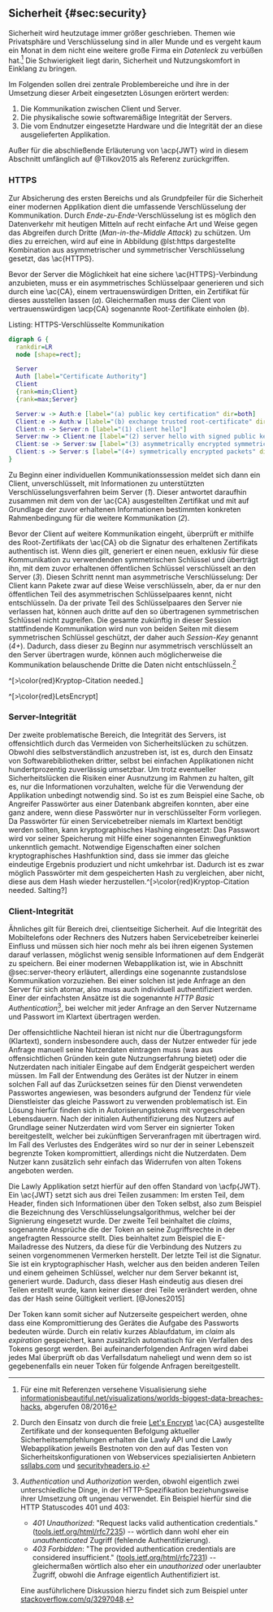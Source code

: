 ## Sicherheit {#sec:security}
Sicherheit wird heutzutage immer größer geschrieben. Themen wie Privatsphäre und Verschlüsselung sind in aller Munde und es vergeht kaum ein Monat in dem nicht eine weitere große Firma ein *Datenleck* zu verbüßen hat.[^justanotherbreach] Die Schwierigkeit liegt darin, Sicherheit und Nutzungskomfort in Einklang zu bringen.

[^justanotherbreach]: Für eine mit Referenzen versehene Visualisierung siehe [informationisbeautiful.net/visualizations/worlds-biggest-data-breaches-hacks](http://www.informationisbeautiful.net/visualizations/worlds-biggest-data-breaches-hacks), abgerufen 08/2016

Im Folgenden sollen drei zentrale Problembereiche und ihre in der Umsetzung dieser Arbeit eingesetzten Lösungen erörtert werden:

  1. Die Kommunikation zwischen Client und Server.
  2. Die physikalische sowie softwaremäßige Integrität der Servers.
  3. Die vom Endnutzer eingesetzte Hardware und die Integrität der an diese ausgelieferten Applikation.

Außer für die abschließende Erläuterung von \acp{JWT} wird in diesem Abschnitt umfänglich auf @Tilkov2015 als Referenz zurückgriffen.

### HTTPS
Zur Absicherung des ersten Bereichs und als Grundpfeiler für die Sicherheit einer modernen Applikation dient die umfassende Verschlüsselung der Kommunikation. Durch *Ende-zu-Ende*-Verschlüsselung ist es möglich den Datenverkehr mit heutigen Mitteln auf recht einfache Art und Weise gegen das Abgreifen durch Dritte (*Man-in-the-Middle Attack*) zu schützen. Um dies zu erreichen, wird auf eine in Abbildung @lst:https dargestellte Kombination aus asymmetrischer und symmetrischer Verschlüsselung gesetzt, das \ac{HTTPS}.

Bevor der Server die Möglichkeit hat eine sichere \ac{HTTPS}-Verbindung anzubieten, muss er ein asymmetrisches Schlüsselpaar generieren und sich durch eine \ac{CA}, einem vertrauenswürdigen Dritten, ein Zertifikat für dieses ausstellen lassen (*a*). Gleichermaßen muss der Client von vertrauenswürdigen \acp{CA} sogenannte Root-Zertifikate einholen (*b*).

Listing: HTTPS-Verschlüsselte Kommunikation

```{.dot #lst:https}
digraph G {
  rankdir=LR
  node [shape=rect];

  Server
  Auth [label="Certificate Authority"]
  Client
  {rank=min;Client}
  {rank=max;Server}

  Server:w -> Auth:e [label="(a) public key certification" dir=both]
  Client:e -> Auth:w [label="(b) exchange trusted root-certificate" dir=both]
  Client:n -> Server:n [label="(1) client hello"]
  Server:nw -> Client:ne [label="(2) server hello with signed public key"]
  Client:se -> Server:sw [label="(3) asymmetrically encrypted symmetric key"]
  Client:s -> Server:s [label="(4+) symmetrically encrypted packets" dir=both]
}
```

Zu Beginn einer individuellen Kommunikationssession meldet sich dann ein Client, unverschlüsselt, mit Informationen zu unterstützten Verschlüsselungsverfahren beim Server (*1*). Dieser antwortet daraufhin zusammen mit dem von der \ac{CA} ausgestellten Zertifikat und mit auf Grundlage der zuvor erhaltenen Informationen bestimmten konkreten Rahmenbedingung für die weitere Kommunikation (*2*).

Bevor der Client auf weitere Kommunikation eingeht, überprüft er mithilfe des Root-Zertifikats der \ac{CA} ob die Signatur des erhaltenen Zertifikats authentisch ist. Wenn dies gilt, generiert er einen neuen, exklusiv für diese Kommunikation zu verwendenden symmetrischen Schlüssel und überträgt ihn, mit dem zuvor erhaltenen öffentlichen Schlüssel verschlüsselt an den Server (*3*). Diesen Schritt nennt man asymmetrische Verschlüsselung: Der Client kann Pakete zwar auf diese Weise verschlüsseln, aber, da er nur den öffentlichen Teil des asymmetrischen Schlüsselpaares kennt, nicht entschlüsseln. Da der private Teil des Schlüsselpaares den Server nie verlassen hat, können auch dritte auf den so übertragenen symmetrischen Schlüssel nicht zugreifen. Die gesamte zukünftig in dieser Session stattfindende Kommunikation wird nun von beiden Seiten mit diesem symmetrischen Schlüssel geschützt, der daher auch *Session-Key* genannt (*4+*). Dadurch, dass dieser zu Beginn nur asymmetrisch verschlüsselt an den Server übertragen wurde, können auch möglicherweise die Kommunikation belauschende Dritte die Daten nicht entschlüsseln.[^As]

^[>\color{red}Kryptop-Citation needed.]

^[>\color{red}LetsEncrypt]



### Server-Integrität
Der zweite problematische Bereich, die Integrität des Servers, ist offensichtlich durch das Vermeiden von Sicherheitslücken zu schützen. Obwohl dies selbstverständlich anzustreben ist, ist es, durch den Einsatz von Softwarebibliotheken dritter, selbst bei einfachen Applikationen nicht hundertprozentig zuverlässig umsetzbar. Um trotz eventueller Sicherheitslücken die Risiken einer Ausnutzung im Rahmen zu halten, gilt es, nur die Informationen vorzuhalten, welche für die Verwendung der Applikation unbedingt notwendig sind. So ist es zum Beispiel eine Sache, ob Angreifer Passwörter aus einer Datenbank abgreifen konnten, aber eine ganz andere, wenn diese Passwörter nur in verschlüsselter Form vorliegen. Da Passwörter für einen Servicebetreiber niemals im Klartext benötigt werden sollten, kann kryptographisches Hashing eingesetzt: Das Passwort wird vor seiner Speicherung mit Hilfe einer sogenannten Einwegfunktion unkenntlich gemacht. Notwendige Eigenschaften einer solchen kryptographisches Hashfunktion sind, dass sie immer das gleiche eindeutige Ergebnis produziert und nicht umkehrbar ist. Dadurch ist es zwar möglich Passwörter mit dem gespeicherten Hash zu vergleichen, aber nicht, diese aus dem Hash wieder herzustellen.^[>\color{red}Kryptop-Citation needed. Salting?]



### Client-Integrität
Ähnliches gilt für Bereich drei, clientseitige Sicherheit. Auf die Integrität des Mobiltelefons oder Rechners des Nutzers haben Servicebetreiber keinerlei Einfluss und müssen sich hier noch mehr als bei ihren eigenen Systemen darauf verlassen, möglichst wenig sensible Informationen auf dem Endgerät zu speichern. Bei einer modernen Webapplikation ist, wie in Abschnitt @sec:server-theory erläutert, allerdings eine sogenannte zustandslose Kommunikation vorzuziehen. Bei einer solchen ist jede Anfrage an den Server für sich atomar, also muss auch individuell authentifiziert werden. Einer der einfachsten Ansätze ist die sogenannte *HTTP Basic Authentication*[^authentorization], bei welcher mit jeder Anfrage an den Server Nutzername und Passwort im Klartext übertragen werden. <!--[@Richardson2007]--><!--, s. 239--><!-- https://tools.ietf.org/html/rfc1945#section-11.1 -->

Der offensichtliche Nachteil hieran ist nicht nur die Übertragungsform (Klartext), sondern insbesondere auch, dass der Nutzer entweder für jede Anfrage manuell seine Nutzerdaten eintragen muss (was aus offensichtlichen Gründen kein gute Nutzungserfahrung bietet) oder die Nutzerdaten nach initialer Eingabe auf dem Endgerät gespeichert werden müssen. Im Fall der Entwendung des Gerätes ist der Nutzer in einem solchen Fall auf das Zurücksetzen seines für den Dienst verwendeten Passwortes angewiesen, was besonders aufgrund der Tendenz für viele Dienstleister das gleiche Passwort zu verwenden problematisch ist. Ein Lösung hierfür finden sich in Autorisierungstokens mit vorgeschrieben Lebensdauern. Nach der initialen Authentifizierung des Nutzers auf Grundlage seiner Nutzerdaten wird vom Server ein signierter Token bereitgestellt, welcher bei zukünftigen Serveranfragen mit übertragen wird. Im Fall des Verlustes des Endgerätes wird so nur der in seiner Lebenszeit begrenzte Token kompromittiert, allerdings nicht die Nutzerdaten. Dem Nutzer kann zusätzlich sehr einfach das Widerrufen von alten Tokens angeboten werden. <!--[@Richardson2007], s. 253-->

Die Lawly Applikation setzt hierfür auf den offen Standard von \acfp{JWT}. Ein \ac{JWT} setzt sich aus drei Teilen zusammen: Im ersten Teil, dem Header, finden sich Informationen über den Token selbst, also zum Beispiel die Bezeichnung des Verschlüsselungsalgorithmus, welcher bei der Signierung eingesetzt wurde. Der zweite Teil beinhaltet die *claims*, sogenannte Ansprüche die der Token an seine Zugriffsrechte in der angefragten Ressource stellt. Dies beinhaltet zum Beispiel die E-Mailadresse des Nutzers, da diese für die Verbindung des Nutzers zu seinen vorgenommenen Vermerken herstellt. Der letzte Teil ist die Signatur. Sie ist ein kryptographischer Hash, welcher aus den beiden anderen Teilen und einem geheimen Schlüssel, welcher nur dem Server bekannt ist, generiert wurde. Dadurch, dass dieser Hash eindeutig aus diesen drei Teilen erstellt wurde, kann keiner dieser drei Teile verändert werden, ohne das der Hash seine Gültigkeit verliert. [@Jones2015]

Der Token kann somit sicher auf Nutzerseite gespeichert werden, ohne dass eine Kompromittierung des Gerätes die Aufgabe des Passworts bedeuten würde. Durch ein relativ kurzes Ablaufdatum, im *claim* als *expiration* gespeichert, kann zusätzlich automatisch für ein Verfallen des Tokens gesorgt werden. Bei aufeinanderfolgenden Anfragen wird dabei jedes Mal überprüft ob das Verfallsdatum naheliegt und wenn dem so ist gegebenenfalls ein neuer Token für folgende Anfragen bereitgestellt.

[^As]: Durch den Einsatz von durch die freie [Let's Encrypt](https://letsencrypt.org) \ac{CA} ausgestellte Zertifikate und der konsequenten Befolgung aktueller Sicherheitsempfehlungen erhalten die Lawly API und die Lawly Webapplikation jeweils Bestnoten von den auf das Testen von Sicherheitskonfigurationen von Webservices spezialisierten Anbietern [ssllabs.com](https://www.ssllabs.com/ssltest/analyze.html?d=api.lawly.org) und [securityheaders.io](https://securityheaders.io/?q=api.lawly.org&followRedirects=on).

[^authentorization]:
    *Authentication* und *Authorization* werden, obwohl eigentlich zwei unterschiedliche Dinge, in der HTTP-Spezifikation beziehungsweise ihrer Umsetzung oft ungenau verwendet. Ein Beispiel hierfür sind die HTTP Statuscodes 401 und 403:

      + *401 Unauthorized*: "Request lacks valid authentication credentials." ([tools.ietf.org/html/rfc7235](https://tools.ietf.org/html/rfc7235#section-3.1)) -- wörtlich dann wohl eher ein *unauthenticated* Zugriff (fehlende Authentifizierung).
      + *403 Forbidden*: "The provided authentication credentials are considered insufficient." ([tools.ietf.org/html/rfc7231](https://tools.ietf.org/html/rfc7231#section-6.5.3)) -- gleichermaßen wörtlich also eher ein *unauthorized* oder unerlaubter Zugriff, obwohl die Anfrage eigentlich Authentifiziert ist.

    Eine ausführlichere Diskussion hierzu findet sich zum Beispiel unter [stackoverflow.com/q/3297048](http://stackoverflow.com/q/3297048).

<!-- https://news.ycombinator.com/item?id=11929267 -->
